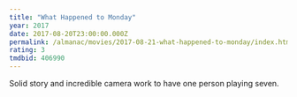 ```yaml
---
title: "What Happened to Monday"
year: 2017
date: 2017-08-20T23:00:00.000Z
permalink: /almanac/movies/2017-08-21-what-happened-to-monday/index.html
rating: 3
tmdbid: 406990
---
```


Solid story and incredible camera work to have one person playing seven.